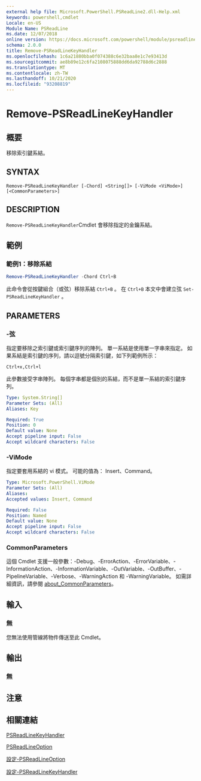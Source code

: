 ```yaml
---
external help file: Microsoft.PowerShell.PSReadLine2.dll-Help.xml
keywords: powershell,cmdlet
Locale: en-US
Module Name: PSReadLine
ms.date: 12/07/2018
online version: https://docs.microsoft.com/powershell/module/psreadline/remove-psreadlinekeyhandler?view=powershell-7&WT.mc_id=ps-gethelp
schema: 2.0.0
title: Remove-PSReadLineKeyHandler
ms.openlocfilehash: 1c6a21880bba0f074388c6e32baa8e1c7e93413d
ms.sourcegitcommit: ae8b89e12c6fa2108075888dd6da92788d6c2888
ms.translationtype: MT
ms.contentlocale: zh-TW
ms.lasthandoff: 10/21/2020
ms.locfileid: "93208819"
---
```

# Remove-PSReadLineKeyHandler

## 概要
移除索引鍵系結。

## SYNTAX

```
Remove-PSReadLineKeyHandler [-Chord] <String[]> [-ViMode <ViMode>] [<CommonParameters>]
```

## DESCRIPTION

`Remove-PSReadLineKeyHandler`Cmdlet 會移除指定的金鑰系結。

## 範例

### 範例1：移除系結

```powershell
Remove-PSReadLineKeyHandler -Chord Ctrl+B
```

此命令會從按鍵組合（或弦）移除系結 `Ctrl+B` 。 在 `Ctrl+B` 本文中會建立弦 `Set-PSReadLineKeyHandler` 。

## PARAMETERS

### -弦

指定要移除之索引鍵或索引鍵序列的陣列。 單一系結是使用單一字串來指定。 如果系結是索引鍵的序列，請以逗號分隔索引鍵，如下列範例所示：

`Ctrl+x,Ctrl+l`

此參數接受字串陣列。 每個字串都是個別的系結，而不是單一系結的索引鍵序列。

```yaml
Type: System.String[]
Parameter Sets: (All)
Aliases: Key

Required: True
Position: 0
Default value: None
Accept pipeline input: False
Accept wildcard characters: False
```

### -ViMode

指定要套用系結的 vi 模式。 可能的值為： Insert、Command。

```yaml
Type: Microsoft.PowerShell.ViMode
Parameter Sets: (All)
Aliases:
Accepted values: Insert, Command

Required: False
Position: Named
Default value: None
Accept pipeline input: False
Accept wildcard characters: False
```

### CommonParameters

這個 Cmdlet 支援一般參數：-Debug、-ErrorAction、-ErrorVariable、-InformationAction、-InformationVariable、-OutVariable、-OutBuffer、-PipelineVariable、-Verbose、-WarningAction 和 -WarningVariable。 如需詳細資訊，請參閱 [about_CommonParameters](http://go.microsoft.com/fwlink/?LinkID=113216)。

## 輸入

### 無

您無法使用管線將物件傳送至此 Cmdlet。

## 輸出

### 無

## 注意

## 相關連結

[PSReadLineKeyHandler](Get-PSReadLineKeyHandler.md)

[PSReadLineOption](Get-PSReadLineOption.md)

[設定-PSReadLineOption](Set-PSReadLineOption.md)

[設定-PSReadLineKeyHandler](Set-PSReadLineKeyHandler.md)
